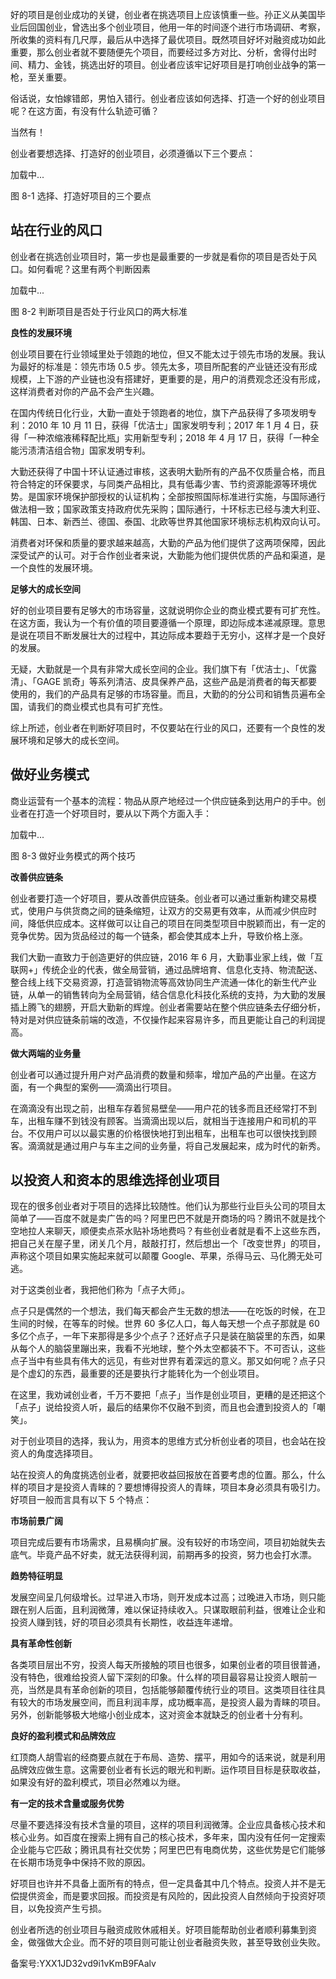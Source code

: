 好的项目是创业成功的关键，创业者在挑选项目上应该慎重一些。孙正义从美国毕业后回国创业，曾选出多个创业项目，他用一年的时间逐个进行市场调研、考察，所收集的资料有几尺厚，最后从中选择了最优项目。既然项目好坏对融资成功如此重要，那么创业者就不要随便先个项目，而要经过多方对比、分析，舍得付出时间、精力、金钱，挑选出好的项目。创业者应该牢记好项目是打响创业战争的第一枪，至关重要。

俗话说，女怕嫁错郎，男怕入错行。创业者应该如何选择、打造一个好的创业项目呢？在这方面，有没有什么轨迹可循？

当然有！

创业者要想选择、打造好的创业项目，必须遵循以下三个要点：

加载中...

图 8-1 选择、打造好项目的三个要点

## **站在行业的风口**

创业者在挑选创业项目时，第一步也是最重要的一步就是看你的项目是否处于风口。如何看呢？这里有两个判断因素

加载中...

图 8-2 判断项目是否处于行业风口的两大标准

**良性的发展环境**

创业项目要在行业领域里处于领跑的地位，但又不能太过于领先市场的发展。我认为最好的标准是：领先市场 0.5 步。领先太多，项目所配套的产业链还没有形成规模，上下游的产业链也没有搭建好，更重要的是，用户的消费观念还没有形成，这样消费者对你的产品不会产生兴趣。

在国内传统日化行业，大勤一直处于领跑者的地位，旗下产品获得了多项发明专利：2010 年 10 月 11 日，获得「优洁士」国家发明专利；2017 年 1 月 4 日，获得「一种浓缩液稀释配比瓶」实用新型专利；2018 年 4 月 17 日，获得「一种全能污渍清洁组合物」国家发明专利。

大勤还获得了中国十环认证通过审核，这表明大勤所有的产品不仅质量合格，而且符合特定的环保要求，与同类产品相比，具有低毒少害、节约资源能源等环境优势。是国家环境保护部授权的认证机构；全部按照国际标准进行实施，与国际通行做法相一致；国家政策支持政府优先采购；国际通行，十环标志已经与澳大利亚、韩国、日本、新西兰、德国、泰国、北欧等世界其他国家环境标志机构双向认可。

消费者对环保和质量的要求越来越高，大勤的产品为他们提供了这两项保障，因此深受试产的认可。对于合作创业者来说，大勤能为他们提供优质的产品和渠道，是一个良性的发展环境。

**足够大的成长空间**

好的创业项目要有足够大的市场容量，这就说明你企业的商业模式要有可扩充性。在这方面，我认为一个有价值的项目要遵循一个原理，即边际成本递减原理。意思是说在项目不断发展壮大的过程中，其边际成本要趋于无穷小，这样才是一个良好的发展。

无疑，大勤就是一个具有非常大成长空间的企业。我们旗下有「优洁士」、「优露清」、「GAGE 凯奇」等系列清洁、皮具保养产品，这些产品是消费者的每天都要使用的，我们的产品具有足够的市场容量。而且，大勤的的分公司和销售员遍布全国，请我们的商业模式也具有可扩充性。

综上所述，创业者在判断好项目时，不仅要站在行业的风口，还要有一个良性的发展环境和足够大的成长空间。

## **做好业务模式**

商业运营有一个基本的流程：物品从原产地经过一个供应链条到达用户的手中。创业者在打造一个好项目时，要从以下两个方面入手：

加载中...

图 8-3 做好业务模式的两个技巧

**改善供应链条**

创业者要打造一个好项目，要从改善供应链条。创业者可以通过重新构建交易模式，使用户与供货商之间的链条缩短，让双方的交易更有效率，从而减少供应时间，降低供应成本。这样做可以让自己的项目在同类型项目中脱颖而出，有一定的竞争优势。因为货品经过的每一个链条，都会使其成本上升，导致价格上涨。

我们大勤一直致力于创造更好的供应链，2016 年 6 月，大勤事业家上线，做「互联网+」传统企业的代表，做全局营销，通过品牌培育、信息化支持、物流配送、整合线上线下交易资源，打造营销物流等高效协同生产流通一体化的新生代产业链，从单一的销售转向为全局营销，结合信息化科技化系统的支持，为大勤的发展插上腾飞的翅膀，开启大勤新的辉煌。创业者需要站在整个供应链条去仔细分析，特对是对供应链条前端的改造，不仅操作起来容易许多，而且更能让自己的利润提高。

**做大两端的业务量**

创业者可以通过提升用户对产品消费的数量和频率，增加产品的产出量。在这方面，有一个典型的案例——滴滴出行项目。

在滴滴没有出现之前，出租车存着贸易壁垒——用户花的钱多而且还经常打不到车，出租车赚不到钱没有顾客。当滴滴出现以后，就相当于连接用户和司机的平台。不仅用户可以以最实惠的价格很快地打到出租车，出租车也可以很快找到顾客。滴滴就是通过用户与车主之间的业务量，将自己发展起来，成为时代的新秀。

## **以投资人和资本的思维选择创业项目**

现在的很多创业者对于项目的选择比较随性。他们认为那些行业巨头公司的项目太简单了——百度不就是卖广告的吗？阿里巴巴不就是开商场的吗？腾讯不就是找个空地拉人来聊天，顺便卖点茶水贴补场地费吗？有些创业者就是看不上这些东西，把自己关在屋子里，闭关几个月，敲敲打打，然后想出一个「改变世界」的项目，声称这个项目如果实施起来就可以颠覆 Google、苹果，杀得马云、马化腾无处可逃。

对于这类创业者，我把他们称为「点子大师」。

点子只是偶然的一个想法，我们每天都会产生无数的想法——在吃饭的时候，在卫生间的时候，在等车的时候。世界 60 多亿人口，每人每天想一个点子那就是 60 多亿个点子，一年下来那得是多少个点子？还好点子只是装在脑袋里的东西，如果从每个人的脑袋里蹦出来，我看不光地球，整个外太空都装不下。不可否认，这些点子当中有些具有伟大的远见，有些对世界有着深远的意义。那又如何呢？点子只是个虚幻的东西，最重要的还是要执行才能转化为一个创业项目。

在这里，我劝诫创业者，千万不要把「点子」当作是创业项目，更糟的是还把这个「点子」说给投资人听，最后的结果你不仅融不到资，而且也会遭到投资人的「嘲笑」。

对于创业项目的选择，我认为，用资本的思维方式分析创业者的项目，也会站在投资人的角度选择项目。

站在投资人的角度挑选创业者，就要把收益回报放在首要考虑的位置。那么，什么样的项目才是投资人青睐的？要想博得投资人的青睐，项目本身必须具有吸引力。好项目一般而言具有以下 5 个特点：

**市场前景广阔**

项目完成后要有市场需求，且易横向扩展。没有较好的市场空间，项目初始就失去底气。毕竟产品不好卖，就无法获得利润，前期再多的投资，努力也会打水漂。

**趋势特征明显**

发展空间呈几何级增长。过早进入市场，则开发成本过高；过晚进入市场，则只能跟在别人后面，且利润微薄，难以保证持续收入。只谋取眼前利益，很难让企业和投资人赚到钱，好的项目必须具有长期性，收益连年递增。

**具有革命性创新**

各类项目层出不穷，投资人每天所接触的项目也很多，如果创业者的项目很普通，没有特色，很难给投资人留下深刻的印象。什么样的项目最容易让投资人眼前一亮，当然是具有革命创新的项目，包括能够颠覆传统行业的项目。这类项目往往具有较大的市场发展空间，而且利润丰厚，成功概率高，是投资人最为青睐的项目。另外，创新能够极大地缩小创业成本，这对资金本就缺乏的创业者十分有利。

**良好的盈利模式和品牌效应**

红顶商人胡雪岩的经商要点就在于布局、造势、摆平，用如今的话来说，就是利用品牌效应做生意。这需要创业者有长远的眼光和判断。运作项目目标是获取收益，如果没有好的盈利模式，项目必然难以为继。

**有一定的技术含量或服务优势**

尽量不要选择没有技术含量的项目，这样的项目利润微薄。企业应具备核心技术和核心业务。如百度在搜索上拥有自己的核心技术，多年来，国内没有任何一定搜索企业能与它匹敌；腾讯具有社交优势；阿里巴巴有电商优势，这些优势是它们能够在长期市场竞争中保持不败的原因。

好项目也许并不具备上面所有的特点，但一定具备其中几个特点。投资人并不是无偿提供资金，而是要求回报。而投资是有风险的，因此投资人自然倾向于投资好项目，以免投资产生亏损。

创业者所选的创业项目与融资成败休戚相关。好项目能帮助创业者顺利募集到资金，做强做大企业。而不好的项目则可能让创业者融资失败，甚至导致创业失败。

备案号:YXX1JD32vd9i1vKmB9FAalv